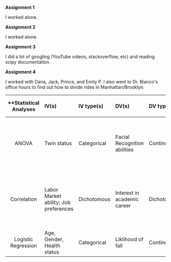 **Assignment 1**

I worked alone. 


**Assignment 2**

I worked alone. 


**Assignment 3**

I did a lot of googling (YouTube videos, stackoverflow, etc) and reading scipy documentation. 


**Assignment 4**

I worked with Dana, Jack, Prince, and Emily P. I also went to Dr. Bianco's office hours to find out how to divide rides in Manhattan/Brooklyn. 





|**Statistical Analyses|IV(s)|IV type(s)|DV(s)|DV type(s)|Control Var|Control Var type|Question to be answered|_H0_|alpha |link to paper**|
|:----------:|:----------|:------------|:-------------|:-------------|:------------|:------------- |:------------------|:----:|:-------:|:-------|
| ANOVA | Twin status | Categorical | Facial Recognition abilities | Continuous | Non-twins | 1 | Determing if twins can identify their own face (over their twins)| Twins are not better than population at self-face recognition |p<0.05 |http://journals.plos.org/plosone/article?id=10.1371/journal.pone.0120900|
| Correlation | Labor Market ability; Job preferences | Dichotomous | Interest in academic career | Dichotomous | Field of Study; NRC ranking, demographics | cateogrical and quantative | What variables correlate to PhD students pursuing an academic career? | Labor market conditions correlate to PhD interest in pursuing acadamia |p<0.05 | http://journals.plos.org/plosone/article?id=10.1371/journal.pone.0184130 |
| Logistic Regression| Age, Gender, Health status | Categorical | Liklihood of fall | Continuous | N/A | N/A | What factors predict falls? | There is no relatioship between variables |p<0.05 | http://journals.plos.org/plosone/article?id=10.1371/journal.pone.0159365|
